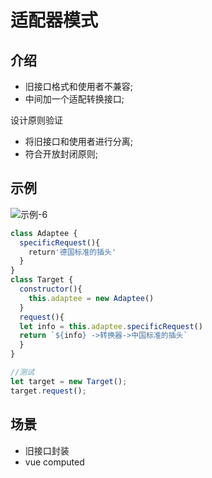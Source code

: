 # 适配器模式

## 介绍

- 旧接口格式和使用者不兼容;
- 中间加一个适配转换接口;

设计原则验证

- 将旧接口和使用者进行分离;
- 符合开放封闭原则;

## 示例

<!-- ![示例-6](/blogs/image/web/design-mode/示例-6.png) -->
<img :src="$withBase('/image/web/design-mode/示例-6.png')" alt="示例-6">

```js
class Adaptee {
  specificRequest(){
    return'德国标准的插头'
  }
}
class Target {
  constructor(){
    this.adaptee = new Adaptee()
  }
  request(){
  let info = this.adaptee.specificRequest()
  return `${info} ->转换器->中国标准的插头`
  }
}

//测试
let target = new Target();
target.request();
```

## 场景

- 旧接口封装
- vue computed